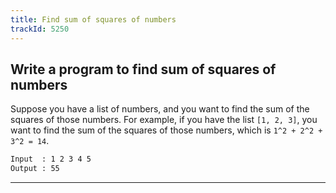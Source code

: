 ```yaml
---
title: Find sum of squares of numbers
trackId: 5250
---
```


## Write a program to find sum of squares of numbers

Suppose you have a list of numbers, and you want to find the sum of the squares of those numbers. For example, if you have the list `[1, 2, 3]`, you want to find the sum of the squares of those numbers, which is `1^2 + 2^2 + 3^2 = 14`.

```txt
Input  : 1 2 3 4 5
Output : 55
```

---
